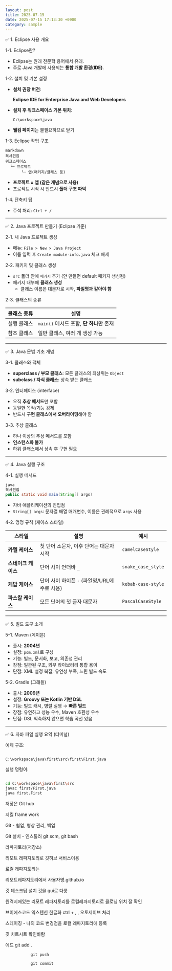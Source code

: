 ```yaml
---
layout: post
title: 2025-07-15
date: 2025-07-15 17:13:30 +0900
category: sample
---
```

 ✅ 1. Eclipse 사용 개요

 1-1. Eclipse란?

- Eclipse는 원래 천문학 용어에서 유래.
- 주로 Java 개발에 사용되는 **통합 개발 환경(IDE)**.

 1-2. 설치 및 기본 설정

- **설치 권장 버전**:
    
    **Eclipse IDE for Enterprise Java and Web Developers**
    
- **설치 후 워크스페이스 기본 위치**:
    
    `C:\workspace\java`
    
- **웰컴 페이지**는 불필요하므로 닫기

 1-3. Eclipse 작업 구조

```
markdown
복사편집
워크스페이스
  └─ 프로젝트
       └─ 앱(패키지/클래스 등)

```

- **프로젝트 = 앱 (같은 개념으로 사용)**
- 프로젝트 시작 시 반드시 **폴더 구조 파악**

 1-4. 단축키 팁

- 주석 처리: `Ctrl + /`

---

 ✅ 2. Java 프로젝트 만들기 (Eclipse 기준)

 2-1. 새 Java 프로젝트 생성

- 메뉴: `File > New > Java Project`
- 이름 입력 후 `Create module-info.java` 체크 해제

 2-2. 패키지 및 클래스 생성

- `src` 폴더 안에 `패키지` 추가 (안 만들면 default 패키지 생성됨)
- 패키지 내부에 **클래스 생성**
    - 클래스 이름은 대문자로 시작, **파일명과 같아야 함**

 2-3. 클래스의 종류

| 클래스 종류 | 설명 |
| --- | --- |
| 실행 클래스 | `main()` 메서드 포함, **단 하나**만 존재 |
| 참조 클래스 | 일반 클래스, 여러 개 생성 가능 |

---

 ✅ 3. Java 문법 기초 개념

 3-1. 클래스와 객체

- **superclass / 부모 클래스**: 모든 클래스의 최상위는 `Object`
- **subclass / 자식 클래스**: 상속 받는 클래스

 3-2. 인터페이스 (interface)

- 오직 **추상 메서드**만 포함
- 동일한 목적/기능 강제
- 반드시 **구현 클래스에서 오버라이딩**해야 함

 3-3. 추상 클래스

- 하나 이상의 추상 메서드를 포함
- **인스턴스화 불가**
- 하위 클래스에서 상속 후 구현 필요

---

 ✅ 4. Java 실행 구조

 4-1. 실행 메서드

```java
java
복사편집
public static void main(String[] args)

```

- 자바 애플리케이션의 진입점
- `String[] args`: 문자열 배열 매개변수, 이름은 관례적으로 `args` 사용

 4-2. 명명 규칙 (케이스 스타일)

| 스타일 | 설명 | 예시 |
| --- | --- | --- |
| **카멜 케이스** | 첫 단어 소문자, 이후 단어는 대문자 시작 | `camelCaseStyle` |
| **스네이크 케이스** | 단어 사이 언더바 `_` | `snake_case_style` |
| **케밥 케이스** | 단어 사이 하이픈 `-` (파일명/URL에 주로 사용) | `kebab-case-style` |
| **파스칼 케이스** | 모든 단어의 첫 글자 대문자 | `PascalCaseStyle` |

---

 ✅ 5. 빌드 도구 소개

 5-1. Maven (메이븐)

- 출시: **2004년**
- 설정: `pom.xml`로 구성
- 기능: 빌드, 문서화, 보고, 의존성 관리
- 장점: 일관된 구조, 외부 라이브러리 통합 용이
- 단점: XML 설정 복잡, 유연성 부족, 느린 빌드 속도

 5-2. Gradle (그래들)

- 출시: **2009년**
- 설정: **Groovy 또는 Kotlin 기반 DSL**
- 기능: 빌드 캐시, 병렬 실행 → **빠른 빌드**
- 장점: 유연하고 성능 우수, Maven 호환성 우수
- 단점: DSL 익숙하지 않으면 학습 곡선 있음

---

 ✅ 6. 자바 파일 실행 요약 (터미널)

 예제 구조:

```

C:\workspace\java\first\src\first\First.java

```

 실행 명령어:

```bash

cd C:\workspace\java\first\src
javac first/First.java
java first.First

```

저장은 Git hub

지킬 frame work

Git  - 협업, 형상 관리, 백업

Git 설치 - 인스톨러 git scm, git bash

라파지토리(저장소)

리모트 레파지토리로 깃허브 서비스이용

로컬 레파지토리는

리모트레파지토리에서 사용자명.github.io

깃 데스크탑 설치 깃을 gui로 다룸

원격지에있는 리모트 레파지토리를 로컬레파지토리로 클로닝 위치 잘 확인

브이에스코드 익스텐션 한글화 ctrl + , , 오토세이브 처리

스테이징 - 나의 코드 변경점을 로컬 레파지토리에 등록

깃 치트시트 확인바람

에드       git add  .

               git push

               git commit